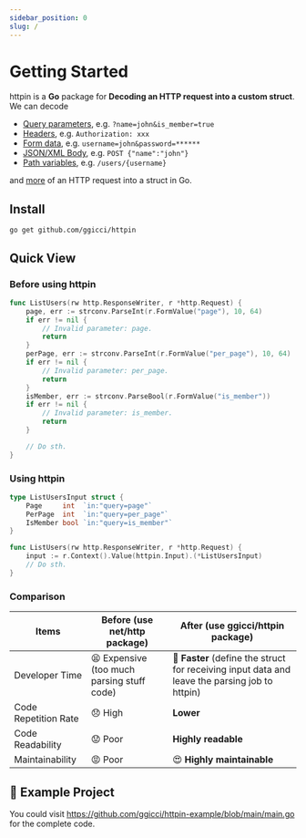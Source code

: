 ```yaml
---
sidebar_position: 0
slug: /
---
```


# Getting Started

httpin is a **Go** package for **Decoding an HTTP request into a custom struct**. We can decode

- [Query parameters](/directives/query), e.g. `?name=john&is_member=true`
- [Headers](/directives/header), e.g. `Authorization: xxx`
- [Form data](/directives/form), e.g. `username=john&password=******`
- [JSON/XML Body](/directives/body), e.g. `POST {"name":"john"}`
- [Path variables](/directives/path), e.g. `/users/{username}`

and [more](/directives/custom) of an HTTP request into a struct in Go.

## Install

```shell
go get github.com/ggicci/httpin
```

## Quick View

### Before using httpin

```go
func ListUsers(rw http.ResponseWriter, r *http.Request) {
	page, err := strconv.ParseInt(r.FormValue("page"), 10, 64)
	if err != nil {
		// Invalid parameter: page.
		return
	}
	perPage, err := strconv.ParseInt(r.FormValue("per_page"), 10, 64)
	if err != nil {
		// Invalid parameter: per_page.
		return
	}
	isMember, err := strconv.ParseBool(r.FormValue("is_member"))
	if err != nil {
		// Invalid parameter: is_member.
		return
	}

	// Do sth.
}
```

### Using httpin

```go
type ListUsersInput struct {
	Page     int  `in:"query=page"`
	PerPage  int  `in:"query=per_page"`
	IsMember bool `in:"query=is_member"`
}

func ListUsers(rw http.ResponseWriter, r *http.Request) {
	input := r.Context().Value(httpin.Input).(*ListUsersInput)
	// Do sth.
}
```

### Comparison

| Items                | Before (use net/http package)              | After (use ggicci/httpin package)                                                              |
| -------------------- | ------------------------------------------ | ---------------------------------------------------------------------------------------------- |
| Developer Time       | 😫 Expensive (too much parsing stuff code) | 🚀 **Faster** (define the struct for receiving input data and leave the parsing job to httpin) |
| Code Repetition Rate | 😞 High                                    | **Lower**                                                                                      |
| Code Readability     | 😟 Poor                                    | **Highly readable**                                                                            |
| Maintainability      | 😡 Poor                                    | 😍 **Highly maintainable**                                                                     |

## 🌟 Example Project

You could visit https://github.com/ggicci/httpin-example/blob/main/main.go for the complete code.
